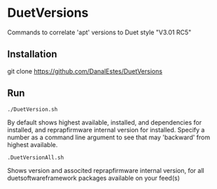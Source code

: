 # DuetVersions
Commands to correlate 'apt' versions to Duet style "V3.01 RC5"

## Installation
git clone https://github.com/DanalEstes/DuetVersions

## Run

    ./DuetVersion.sh

By default shows highest available, installed, and dependencies for installed, and reprapfirmware internal version for installed. Specify a number as a command line argument to see that may 'backward' from highest available.

    .DuetVersionAll.sh

Shows version and associted reprapfirmware internal version, for all duetsoftwareframework packages available on your feed(s)
